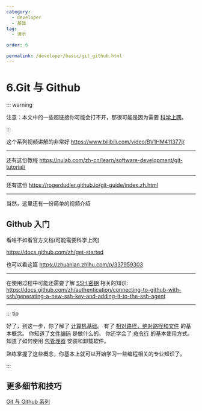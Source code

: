 ```yaml
---
category:
  - developer
  - 基础
tag:
  - 演示

order: 6

permalink: /developer/basic/git_github.html
---
```


# 6.Git 与 Github

::: warning

注意：本文中的一些超链接你可能会打不开，那很可能是因为需要 [科学上网](/developer/basic/proxy_to_net.html)。

:::

这个系列视频讲解的非常好
https://www.bilibili.com/video/BV1HM411377j/

---

还有这份教程
https://nulab.com/zh-cn/learn/software-development/git-tutorial/

---

还有这份
https://rogerdudler.github.io/git-guide/index.zh.html

---

当然，这里还有一份简单的视频介绍
<BiliBili bvid="BV1dK411p7RF" />

## Github 入门

看啥不如看官方文档(可能需要科学上网)

https://docs.github.com/zh/get-started

也可以看这篇
https://zhuanlan.zhihu.com/p/337959303

---

在使用过程中可能还需要了解 [SSH 密钥](https://cloud.tencent.com/developer/article/1780788) 相关的知识:
https://docs.github.com/zh/authentication/connecting-to-github-with-ssh/generating-a-new-ssh-key-and-adding-it-to-the-ssh-agent

---

::: tip

好了，到这一步，你了解了 [计算机基础](/developer/basic/computer_and_os.html)。
有了 [相对路径，绝对路径和文件](/developer/basic/file_and_path.html) 的基本概念。
你知道了[文件编码](/developer/basic/file_utf8.html) 是做什么的。
你还学会了 [命令行](/developer/basic/cmd_shell.html) 的基本使用方式。
知道了如何使用 [包管理器](/developer/basic/apt_homebrew.html) 安装和卸载软件。

熟练掌握了这些概念，你基本上就可以开始学习一些编程相关的专业知识了。

:::

## 更多细节和技巧

[Git 与 Github 系列](/tools/git/)
